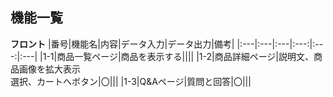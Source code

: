 ## 機能一覧<br>
**フロント**
|番号|機能名|内容|データ入力|データ出力|備考|
|:---|:---|:---|:---:|:---:|:---|
|1-1|商品一覧ページ|商品を表示する||||
|1-2|商品詳細ページ|説明文、商品画像を拡大表示<br>選択、カートへボタン|〇|||
|1-3|Q&Aページ|質問と回答|〇|||
